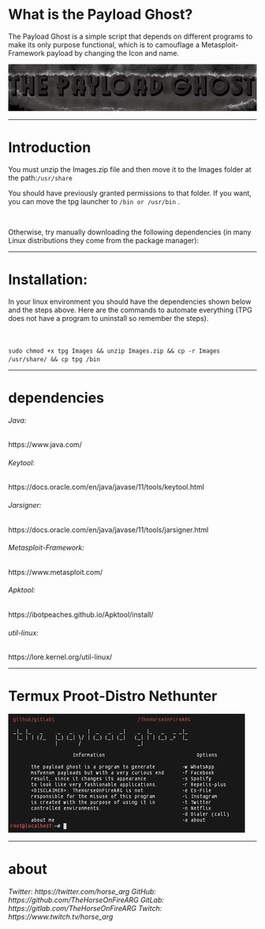 <h1>What is the Payload Ghost?</h1>
<p>The Payload Ghost is a simple script that depends on different programs to make its only purpose functional, which is to camouflage a Metasploit-Framework payload by changing 
the Icon and name.</p>
<img src="photo.JPEG">
<hr>
<h1>Introduction</h1>
<p>You must unzip the Images.zip file and then move it to the Images folder at the path:<code>/usr/share</code>
<br>
<p>You should have previously granted permissions to that folder. If you want, you can move the tpg launcher to 
  <code>/bin or /usr/bin</code> .</p>
<br>
<p>Otherwise, try manually downloading the following dependencies (in many Linux distributions they come from the package manager):</p>
<hr>
<h1>Installation:</h1>
<p>In your linux environment you should have the dependencies shown below and the steps above.
Here are the commands to automate everything (TPG does not have a program to uninstall so remember the steps).</p>
<br>
<code>
sudo chmod +x tpg Images && unzip Images.zip && cp -r Images /usr/share/ && cp tpg /bin
</code>
<hr>
<h1>dependencies</h1>
<h6>Java:</h6><p> https://www.java.com/</p>
<h6>Keytool:</h6><p> https://docs.oracle.com/en/java/javase/11/tools/keytool.html</p>
<h6>Jarsigner:</h6><p> https://docs.oracle.com/en/java/javase/11/tools/jarsigner.html</p>
<h6>Metasploit-Framework:</h6><p> https://www.metasploit.com/</p>
<h6>Apktool:</h6><p> https://ibotpeaches.github.io/Apktool/install/</p>
<h6>util-linux:</h6><p> https://lore.kernel.org/util-linux/</p>
<hr>
<h1>Termux Proot-Distro Nethunter</h1>
<img src="nethunter.JPEG">
<hr>
<h1>about</h1>
<h6>Twitter: https://twitter.com/horse_arg      
GitHub:  https://github.com/TheHorseOnFireARG
GitLab:  https://gitlab.com/TheHorseOnFireARG  
Twitch:  https://www.twitch.tv/horse_arg </h6>
